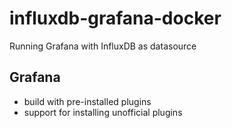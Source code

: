 # influxdb-grafana-docker
Running Grafana with InfluxDB as datasource
## Grafana
* build with pre-installed plugins
* support for installing unofficial plugins